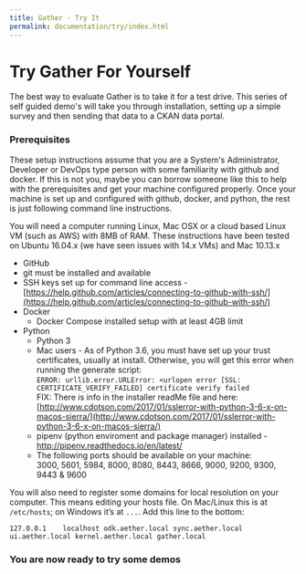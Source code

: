 ```yaml
---
title: Gather - Try It
permalink: documentation/try/index.html
---
```


# Try Gather For Yourself

The best way to evaluate Gather is to take it for a test drive.  This series of self guided demo's will take you through installation, setting up a simple survey and then sending that data to a CKAN data portal.  

### Prerequisites
These setup instructions assume that you are a System's Administrator, Developer or DevOps type person with some familiarity with github and docker.  If this is not you, maybe you can borrow someone like this to help with the prerequisites and get your machine configured properly.  Once your machine is set up and configured with github, docker, and python, the rest is just following command line instructions.

You will need a computer running Linux, Mac OSX or a cloud based Linux VM (such as AWS) with 8MB of RAM.  These instructions have been tested on Ubuntu 16.04.x (we have seen issues with 14.x VMs) and Mac 10.13.x 

- GitHub
 - git must be installed and available
 - SSH keys set up for command line access - [https://help.github.com/articles/connecting-to-github-with-ssh/](https://help.github.com/articles/connecting-to-github-with-ssh/)
- Docker
    - Docker Compose installed setup with at least 4GB limit
- Python
    - Python 3 
    - Mac users - As of Python 3.6, you must have set up your trust certificates, usually at install.  Otherwise, you will get this error when running the generate script:  
 `ERROR: urllib.error.URLError: <urlopen error [SSL: CERTIFICATE_VERIFY_FAILED] certificate verify failed`  
 FIX: There is info in the installer readMe file and here: [http://www.cdotson.com/2017/01/sslerror-with-python-3-6-x-on-macos-sierra/](http://www.cdotson.com/2017/01/sslerror-with-python-3-6-x-on-macos-sierra/)
    - pipenv (python enviroment and package manager) installed - http://pipenv.readthedocs.io/en/latest/
    - The following ports should be available on your machine:  
3000, 5601, 5984, 8000, 8080, 8443, 8666, 9000, 9200, 9300, 9443 & 9600

You will also need to register some domains for local resolution on your computer. This means editing your hosts file. On Mac/Linux this is at `/etc/hosts`; on Windows it’s at `...`. Add this line to the bottom:

`127.0.0.1    localhost odk.aether.local sync.aether.local ui.aether.local kernel.aether.local gather.local`

### You are now ready to try some demos

